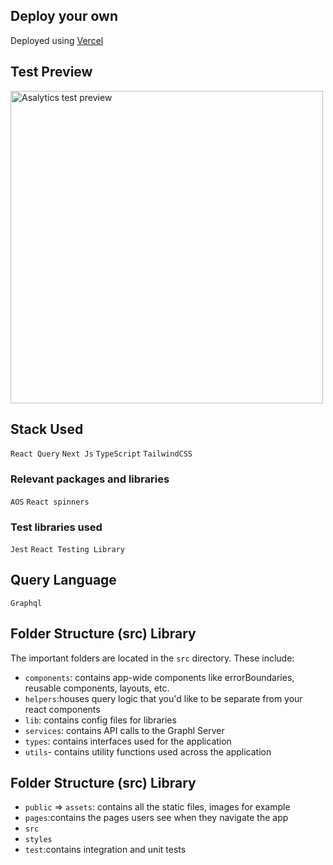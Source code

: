 ## Deploy your own

Deployed using [Vercel](https://vercel.com?utm_source=github&utm_medium=readme&utm_campaign=next-example) 


## Test Preview
<img src="https://res.cloudinary.com/israelayooluwa/image/upload/v1660235432/Group_4048_q3zjsh.png" width="500" alt="Asalytics test preview"/>

## Stack Used
`React Query`
`Next Js`
`TypeScript`
`TailwindCSS`


### Relevant packages and libraries
`AOS`
`React spinners`

### Test libraries used
`Jest`
`React Testing Library`

## Query Language
`Graphql`

## Folder Structure (src) Library
The important folders are located in the `src` directory. These include:
- `components`: contains app-wide components like errorBoundaries, reusable components, layouts, etc.
- `helpers`:houses query logic that you'd like to be separate from your react components
- `lib`: contains config files for libraries
- `services`: contains API calls to the Graphl Server
- `types`: contains interfaces used for the application
- `utils`- contains utility functions used across the application


## Folder Structure (src) Library

- `public` => `assets`: contains all the static files, images for example
- `pages`:contains the pages users see when they navigate the app
- `src`
- `styles`
- `test`:contains integration and unit tests
